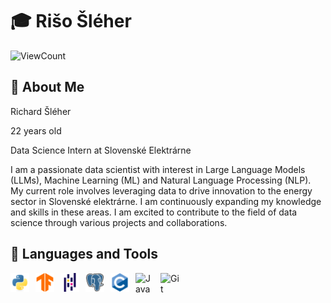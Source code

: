 # :mortar_board: Rišo Šléher 

![ViewCount](https://komarev.com/ghpvc/?username=riso1410)  
   
## 👋 About Me
Richard Šléher 

22 years old

Data Science Intern at Slovenské Elektrárne

I am a passionate data scientist with interest in Large Language Models (LLMs), Machine Learning (ML) and Natural Language Processing (NLP). My current role involves leveraging data to drive innovation to the energy sector in Slovenské elektrárne. I am continuously expanding my knowledge and skills in these areas. I am excited to contribute to the field of data science through various projects and collaborations.

## 🧰 Languages and Tools

<img align="left" alt="Python" width="30px" style="padding-right:10px;" src="https://github.com/devicons/devicon/blob/master/icons/python/python-original.svg"/>
<img align="left" alt="TensorFlow" width="30px" style="padding-right:10px;" src="https://github.com/devicons/devicon/blob/master/icons/tensorflow/tensorflow-original.svg"/>
<img align="left" alt="Pandas" width="30px" style="padding-right:10px;" src="https://github.com/devicons/devicon/blob/master/icons/pandas/pandas-original.svg"/>
<img align="left" alt="PostGre" width="30px" style="padding-right:10px;" src="https://github.com/devicons/devicon/blob/master/icons/postgresql/postgresql-original.svg"/>
<img align="left" alt="C" width="30px" style="padding-right:10px;" src="https://github.com/devicons/devicon/blob/master/icons/c/c-original.svg"/>
<img align="left" alt="Java" width="30px" style="padding-right:10px;" src="https://cdn.jsdelivr.net/gh/devicons/devicon/icons/java/java-original.svg"/>
<img align="left" alt="Git" width="30px" style="padding-right:10px;" src="https://cdn.jsdelivr.net/gh/devicons/devicon/icons/git/git-original.svg" />
<br />

#


